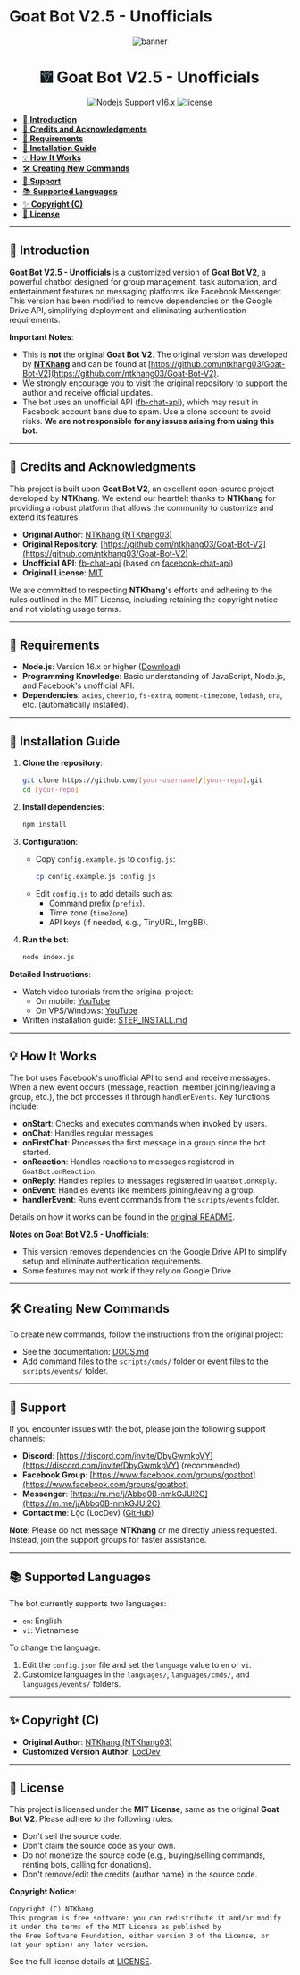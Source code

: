 # Goat Bot V2.5 - Unofficials

<p align="center">
   <img src="https://i.ibb.co/RQ28H2p/banner.png" alt="banner">
   <h1 align="center"><img src="./dashboard/images/logo-non-bg.png" width="22px"> Goat Bot V2.5 - Unofficials</h1>
</p>

<p align="center">
   <a href="https://nodejs.org/dist/v16.20.0">
      <img src="https://img.shields.io/badge/Nodejs%20Support-16.x-brightgreen.svg?style=flat-square" alt="Nodejs Support v16.x">
   </a>
   <img alt="license" src="https://img.shields.io/badge/license-MIT-green?style=flat-square&color=brightgreen">
</p>

- [📝 **Introduction**](#-introduction)
- [🙏 **Credits and Acknowledgments**](#-credits-and-acknowledgments)
- [🚧 **Requirements**](#-requirements)
- [📝 **Installation Guide**](#-installation-guide)
- [💡 **How It Works**](#-how-it-works)
- [🛠️ **Creating New Commands**](#-creating-new-commands)
- [💭 **Support**](#-support)
- [📚 **Supported Languages**](#-supported-languages)
- [✨ **Copyright (C)**](#-copyright-c)
- [📜 **License**](#-license)

---

## 📝 **Introduction**

**Goat Bot V2.5 - Unofficials** is a customized version of **Goat Bot V2**, a powerful chatbot designed for group management, task automation, and entertainment features on messaging platforms like Facebook Messenger. This version has been modified to remove dependencies on the Google Drive API, simplifying deployment and eliminating authentication requirements.

**Important Notes**:
- This is **not** the original **Goat Bot V2**. The original version was developed by **[NTKhang](https://github.com/ntkhang03)** and can be found at [https://github.com/ntkhang03/Goat-Bot-V2](https://github.com/ntkhang03/Goat-Bot-V2).
- We strongly encourage you to visit the original repository to support the author and receive official updates.
- The bot uses an unofficial API ([fb-chat-api](https://github.com/ntkhang03/fb-chat-api)), which may result in Facebook account bans due to spam. Use a clone account to avoid risks. **We are not responsible for any issues arising from using this bot.**

---

## 🙏 **Credits and Acknowledgments**

This project is built upon **Goat Bot V2**, an excellent open-source project developed by **NTKhang**. We extend our heartfelt thanks to **NTKhang** for providing a robust platform that allows the community to customize and extend its features.

- **Original Author**: [NTKhang (NTKhang03)](https://github.com/ntkhang03)
- **Original Repository**: [https://github.com/ntkhang03/Goat-Bot-V2](https://github.com/ntkhang03/Goat-Bot-V2)
- **Unofficial API**: [fb-chat-api](https://github.com/ntkhang03/fb-chat-api) (based on [facebook-chat-api](https://github.com/Schmavery/facebook-chat-api))
- **Original License**: [MIT](https://github.com/ntkhang03/Goat-Bot-V2/blob/main/LICENSE)

We are committed to respecting **NTKhang**'s efforts and adhering to the rules outlined in the MIT License, including retaining the copyright notice and not violating usage terms.

---

## 🚧 **Requirements**

- **Node.js**: Version 16.x or higher ([Download](https://nodejs.org/dist/v16.20.0))
- **Programming Knowledge**: Basic understanding of JavaScript, Node.js, and Facebook's unofficial API.
- **Dependencies**: `axios`, `cheerio`, `fs-extra`, `moment-timezone`, `lodash`, `ora`, etc. (automatically installed).

---

## 📝 **Installation Guide**

1. **Clone the repository**:  
   ```bash
   git clone https://github.com/[your-username]/[your-repo].git
   cd [your-repo]
   ```

2. **Install dependencies**:  
   ```bash
   npm install
   ```

3. **Configuration**:  
   - Copy `config.example.js` to `config.js`:  
     ```bash
     cp config.example.js config.js
     ```  
   - Edit `config.js` to add details such as:  
     - Command prefix (`prefix`).  
     - Time zone (`timeZone`).  
     - API keys (if needed, e.g., TinyURL, ImgBB).  

4. **Run the bot**:  
   ```bash
   node index.js
   ```

**Detailed Instructions**:  
- Watch video tutorials from the original project:  
  - On mobile: [YouTube](https://www.youtube.com/watch?v=grVeZ76HlgA)  
  - On VPS/Windows: [YouTube](https://www.youtube.com/watch?v=uCbSYNQNEwY)  
- Written installation guide: [STEP_INSTALL.md](https://github.com/ntkhang03/Goat-Bot-V2/blob/main/STEP_INSTALL.md)

---

## 💡 **How It Works**

The bot uses Facebook's unofficial API to send and receive messages. When a new event occurs (message, reaction, member joining/leaving a group, etc.), the bot processes it through `handlerEvents`. Key functions include:  

- **onStart**: Checks and executes commands when invoked by users.  
- **onChat**: Handles regular messages.  
- **onFirstChat**: Processes the first message in a group since the bot started.  
- **onReaction**: Handles reactions to messages registered in `GoatBot.onReaction`.  
- **onReply**: Handles replies to messages registered in `GoatBot.onReply`.  
- **onEvent**: Handles events like members joining/leaving a group.  
- **handlerEvent**: Runs event commands from the `scripts/events` folder.  

Details on how it works can be found in the [original README](https://github.com/ntkhang03/Goat-Bot-V2#how-it-works).  

**Notes on Goat Bot V2.5 - Unofficials**:  
- This version removes dependencies on the Google Drive API to simplify setup and eliminate authentication requirements.  
- Some features may not work if they rely on Google Drive.  

---

## 🛠️ **Creating New Commands**

To create new commands, follow the instructions from the original project:  
- See the documentation: [DOCS.md](https://github.com/ntkhang03/Goat-Bot-V2/blob/main/DOCS.md)  
- Add command files to the `scripts/cmds/` folder or event files to the `scripts/events/` folder.  

---

## 💭 **Support**

If you encounter issues with the bot, please join the following support channels:  
- **Discord**: [https://discord.com/invite/DbyGwmkpVY](https://discord.com/invite/DbyGwmkpVY) (recommended)  
- **Facebook Group**: [https://www.facebook.com/groups/goatbot](https://www.facebook.com/groups/goatbot)  
- **Messenger**: [https://m.me/j/Abbq0B-nmkGJUl2C](https://m.me/j/Abbq0B-nmkGJUl2C)  
- **Contact me**: Lộc (LocDev) ([GitHub](https://github.com/[your-username]))  

**Note**: Please do not message **NTKhang** or me directly unless requested. Instead, join the support groups for faster assistance.  

---

## 📚 **Supported Languages**

The bot currently supports two languages:  
- `en`: English  
- `vi`: Vietnamese  

To change the language:  
1. Edit the `config.json` file and set the `language` value to `en` or `vi`.  
2. Customize languages in the `languages/`, `languages/cmds/`, and `languages/events/` folders.  

---

## ✨ **Copyright (C)**

- **Original Author**: [NTKhang (NTKhang03)](https://github.com/ntkhang03)  
- **Customized Version Author**: [LocDev](https://github.com/ThanhLoc04)  

---

## 📜 **License**

This project is licensed under the **MIT License**, same as the original **Goat Bot V2**. Please adhere to the following rules:  

- Don't sell the source code.  
- Don't claim the source code as your own.  
- Do not monetize the source code (e.g., buying/selling commands, renting bots, calling for donations).  
- Don't remove/edit the credits (author name) in the source code.  

**Copyright Notice**:  
```
Copyright (C) NTKhang
This program is free software: you can redistribute it and/or modify
it under the terms of the MIT License as published by
the Free Software Foundation, either version 3 of the License, or
(at your option) any later version.
```

See the full license details at [LICENSE](https://github.com/ntkhang03/Goat-Bot-V2/blob/main/LICENSE).
